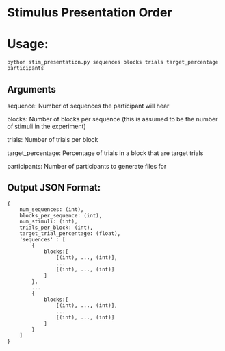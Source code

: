 # Stimulus Presentation Order

# Usage:

```
python stim_presentation.py sequences blocks trials target_percentage participants
```

## Arguments
sequence: Number of sequences the participant will hear

blocks: Number of blocks per sequence (this is assumed to be the number of stimuli in the experiment)

trials: Number of trials per block

target_percentage: Percentage of trials in a block that are target trials

participants: Number of participants to generate files for

## Output JSON Format:
```
{
    num_sequences: (int),
    blocks_per_sequence: (int),
    num_stimuli: (int), 
    trials_per_block: (int),
    target_trial_percentage: (float),
    'sequences' : [
        {
            blocks:[
                [(int), ..., (int)],
                ...
                [(int), ..., (int)]
            ]
        },
        ...
        {
            blocks:[
                [(int), ..., (int)],
                ...
                [(int), ..., (int)]
            ]
        }
    ]
}
```
